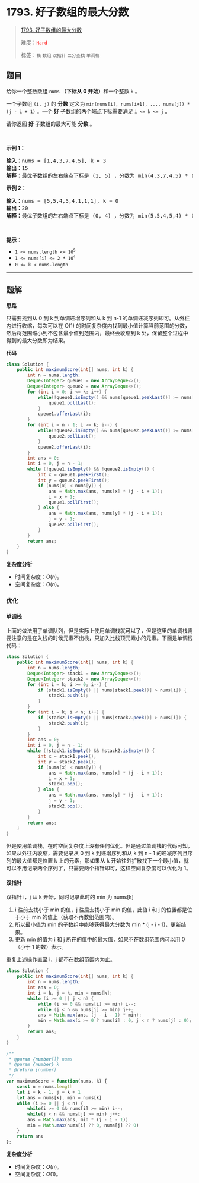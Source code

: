 # 1793. 好子数组的最大分数

> [1793. 好子数组的最大分数](https://leetcode.cn/problems/maximum-score-of-a-good-subarray/)
>
> 难度：<font color=red>`Hard`</font>
>
> 标签：`栈` `数组` `双指针` `二分查找` `单调栈`

## 题目

<p>给你一个整数数组 <code>nums</code> <strong>（下标从 0 开始）</strong>和一个整数 <code>k</code> 。</p>

<p>一个子数组 <code>(i, j)</code> 的 <strong>分数</strong> 定义为 <code>min(nums[i], nums[i+1], ..., nums[j]) * (j - i + 1)</code> 。一个 <strong>好</strong> 子数组的两个端点下标需要满足 <code>i &lt;= k &lt;= j</code> 。</p>

<p>请你返回 <strong>好</strong> 子数组的最大可能 <strong>分数</strong> 。</p>

<p> </p>

<p><strong>示例 1：</strong></p>

<pre><b>输入：</b>nums = [1,4,3,7,4,5], k = 3
<b>输出：</b>15
<b>解释：</b>最优子数组的左右端点下标是 (1, 5) ，分数为 min(4,3,7,4,5) * (5-1+1) = 3 * 5 = 15 。
</pre>

<p><strong>示例 2：</strong></p>

<pre><b>输入：</b>nums = [5,5,4,5,4,1,1,1], k = 0
<b>输出：</b>20
<b>解释：</b>最优子数组的左右端点下标是 (0, 4) ，分数为 min(5,5,4,5,4) * (4-0+1) = 4 * 5 = 20 。
</pre>

<p> </p>

<p><strong>提示：</strong></p>

<ul>
	<li><code>1 &lt;= nums.length &lt;= 10<sup>5</sup></code></li>
	<li><code>1 &lt;= nums[i] &lt;= 2 * 10<sup>4</sup></code></li>
	<li><code>0 &lt;= k &lt; nums.length</code></li>
</ul>


--------------------

## 题解

**思路**

只需要找到从 0 到 k 到单调递增序列和从 k 到 n-1 的单调递减序列即可。从外往内进行收缩，每次可以在 O(1) 的时间复杂度内找到最小值计算当前范围的分数，然后将范围缩小到不包含最小值到范围内，最终会收缩到 k 处，保留整个过程中得到的最大分数即为结果。

**代码**

```java
class Solution {
    public int maximumScore(int[] nums, int k) {
        int n = nums.length;
        Deque<Integer> queue1 = new ArrayDeque<>();
        Deque<Integer> queue2 = new ArrayDeque<>();
        for (int i = 0; i <= k; i++) {
            while(!queue1.isEmpty() && nums[queue1.peekLast()] >= nums[i]) {
                queue1.pollLast();
            }
            queue1.offerLast(i);
        }
        for (int i = n - 1; i >= k; i--) {
            while(!queue2.isEmpty() && nums[queue2.peekLast()] >= nums[i]) {
                queue2.pollLast();
            }
            queue2.offerLast(i);
        }
        int ans = 0;
        int i = 0, j = n - 1;
        while (!queue1.isEmpty() && !queue2.isEmpty()) {
            int x = queue1.peekFirst();
            int y = queue2.peekFirst();
            if (nums[x] < nums[y]) {
                ans = Math.max(ans, nums[x] * (j - i + 1));
                i = x + 1;
                queue1.pollFirst();
            } else {
                ans = Math.max(ans, nums[y] * (j - i + 1));
                j = y - 1;
                queue2.pollFirst();
            }
        }
        return ans;
    }
}
```

**复杂度分析**

- 时间复杂度：$O(n)$。
- 空间复杂度：$O(n)$。

### 优化

#### 单调栈

上面的做法用了单调队列，但是实际上使用单调栈就可以了，但是这里的单调栈需要注意的是在入栈的时候元素不出栈，只加入比栈顶元素小的元素。下面是单调栈代码：

```java
class Solution {
    public int maximumScore(int[] nums, int k) {
        int n = nums.length;
        Deque<Integer> stack1 = new ArrayDeque<>();
        Deque<Integer> stack2 = new ArrayDeque<>();
        for (int i = k; i >= 0; i--) {
            if (stack1.isEmpty() || nums[stack1.peek()] > nums[i]) {
                stack1.push(i);
            }
        }
        for (int i = k; i < n; i++) {
            if (stack2.isEmpty() || nums[stack2.peek()] > nums[i]) {
                stack2.push(i);
            }
        }
        int ans = 0;
        int i = 0, j = n - 1;
        while (!stack1.isEmpty() && !stack2.isEmpty()) {
            int x = stack1.peek();
            int y = stack2.peek();
            if (nums[x] < nums[y]) {
                ans = Math.max(ans, nums[x] * (j - i + 1));
                i = x + 1;
                stack1.pop();
            } else {
                ans = Math.max(ans, nums[y] * (j - i + 1));
                j = y - 1;
                stack2.pop();
            }
        }
        return ans;
    }
}
```

但是使用单调栈，在时空间复杂度上没有任何优化。但是通过单调栈的代码可知，如果从外往内收缩，需要记录从 0 到 k 到递增序列和从 k 到 n - 1 的递减序列且序列的最大值都是位置 k 上的元素，那如果从 k 开始往外扩散找下一个最小值，就可以不用记录两个序列了，只需要两个指针即可，这样空间复杂度可以优化为 1。

#### 双指针

双指针 i，j 从 k 开始，同时记录此时的 min 为 nums[k]

1. i 往前去找小于 min 的值，j 往后去找小于 min 的值，此值 i 和 j 的位置都是位于小于 min 的值上（获取不再数组范围内）。
2. 所以最小值为 min 的子数组中能够获得最大分数为 min * (j - i - 1)，更新结果。
3. 更新 min 的值为 i 和 j 所在的值中的最大值，如果不在数组范围内可以用 0 （小于 1 的数）表示。

重复上述操作直至 i，j 都不在数组范围内为止。

```java
class Solution {
    public int maximumScore(int[] nums, int k) {
        int n = nums.length;
        int ans = 0;
        int i = k, j = k, min = nums[k];
        while (i >= 0 || j < n) {
            while (i >= 0 && nums[i] >= min) i--;
            while (j < n && nums[j] >= min) j++;
            ans = Math.max(ans, (j - i - 1) * min);
            min = Math.max(i >= 0 ? nums[i] : 0, j < n ? nums[j] : 0);
        }
        return ans;
    }
}
```

```js
/**
 * @param {number[]} nums
 * @param {number} k
 * @return {number}
 */
var maximumScore = function(nums, k) {
    const n = nums.length
    let i = k - 1, j = k + 1
    let ans = nums[k], min = nums[k]
    while (i >= 0 || j < n) {
        while(i >= 0 && nums[i] >= min) i--;
        while(j < n && nums[j] >= min) j++;
        ans = Math.max(ans, min * (j - i - 1))
        min = Math.max(nums[i] ?? 0, nums[j] ?? 0)
    }
    return ans
};
```

**复杂度分析**

- 时间复杂度：$O(n)$。
- 空间复杂度：$O(1)$。

